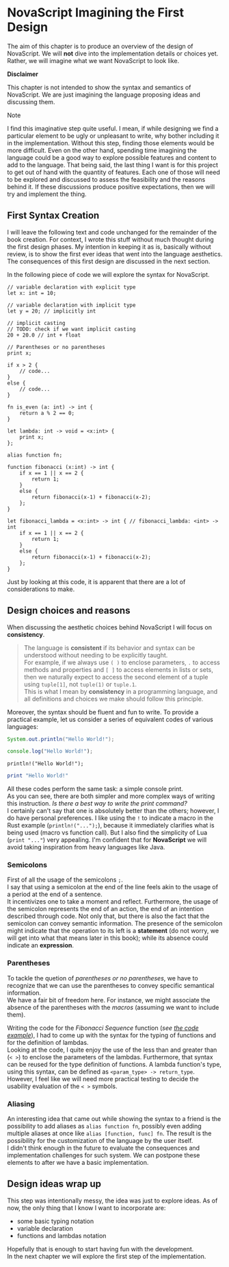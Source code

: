 # NovaScript Imagining the First Design

The aim of this chapter is to produce an overview of the design of NovaScript.
We will **not** dive into the implementation details or choices yet.
Rather, we will imagine what we want NovaScript to look like.

**Disclaimer**

This chapter is not intended to show the syntax and semantics of NovaScript.
We are just imagining the language proposing ideas and discussing them.

> [!NOTE]
> I find this imaginative step quite useful.
> I mean, if while designing we find a particular element to be ugly or unpleasant
> to write, why bother including it in the implementation.
> Without this step, finding those elements would be more difficult.
> Even on the other hand, spending time imagining the language could be a good way
> to explore possible features and content to add to the language.
> That being said, the last thing I want is for this project to get out of hand
> with the quantity of features.
> Each one of those will need to be explored and discussed to assess the
> feasibility and the reasons behind it.
> If these discussions produce positive expectations, then we will try and
> implement the thing.

## First Syntax Creation

I will leave the following text and code unchanged for the remainder of the book
creation.
For context, I wrote this stuff without much thought during the first design
phases.
My intention in keeping it as is, basically without review, is to show the first
ever ideas that went into the language aesthetics.
The consequences of this first design are discussed in the next section.

In the following piece of code we will explore the syntax for NovaScript.

```typescript:example.nova
// variable declaration with explicit type
let x: int = 10;

// variable declaration with implicit type
let y = 20; // implicitly int

// implicit casting
// TODO: check if we want implicit casting
20 + 20.0 // int + float

// Parentheses or no parentheses
print x;

if x > 2 {
    // code...
}
else {
    // code...
}

fn is_even (a: int) -> int {
    return a % 2 == 0;
}

let lambda: int -> void = <x:int> {
    print x;
};

alias function fn;

function fibonacci (x:int) -> int {
    if x == 1 || x == 2 {
        return 1;
    }
    else {
        return fibonacci(x-1) + fibonacci(x-2);
    };
}

let fibonacci_lambda = <x:int> -> int { // fibonacci_lambda: <int> -> int
    if x == 1 || x == 2 {
        return 1;
    }
    else {
        return fibonacci(x-1) + fibonacci(x-2);
    };
}

```

Just by looking at this code, it is apparent that there are a lot of considerations to make.

## Design choices and reasons

When discussing the aesthetic choices behind NovaScript I will focus on
**consistency**.

> The language is **consistent** if its behavior and syntax can be understood
> without needing to be explicitly taught.  
> For example, if we always use `( )` to enclose parameters, `.` to access
> methods and properties and `[ ]` to access elements in lists or sets, then
> we naturally expect to access the second element of a tuple using `tuple[1]`,
> not `tuple(1)` or `tuple.1`.  
> This is what I mean by **consistency** in a programming language,
> and all definitions and choices we make should follow this principle.

Moreover, the syntax should be fluent and fun to write.
To provide a practical example, let us consider a series of equivalent codes of
various languages:

```java
System.out.println("Hello World!");
```

```javascript
console.log("Hello World!");
```

```rust,no_run,noplayground:rust
println!("Hello World!");
```

```lua
print "Hello World!"
```

All these codes perform the same task: a simple console print.  
As you can see, there are both simpler and more complex ways of writing this instruction.
_Is there a best way to write the print command?_  
I certainly can't say that one is absolutely better than the others; however, I do have personal preferences.
I like using the `!` to indicate a macro in the Rust example (`println!("...");`),
because it immediately clarifies what is being used (macro vs function call).
But I also find the simplicity of Lua (`print "..."`) very appealing.
I'm confident that for **NovaScript** we will avoid taking inspiration from heavy languages like Java.

### Semicolons

First of all the usage of the semicolons `;`.  
I say that using a semicolon at the end of the line feels akin to the usage of a period at the end of a sentence.  
It incentivizes one to take a moment and reflect.
Furthermore, the usage of the semicolon represents the end of an action, the end
of an intention described through code.
Not only that, but there is also the fact that the semicolon can convey
semantic information.
The presence of the semicolon might indicate that the operation to its left is a **statement**
(do not worry, we will get into what that means later in
this book); while its absence could indicate an **expression**.

### Parentheses

To tackle the quetion of _parentheses or no parentheses_, we have to recognize
that we can use the parentheses to convey specific semantical information.  
We have a fair bit of freedom here.
For instance, we might associate the absence of the parentheses with the
_macros_ (assuming we want to include them).

Writing the code for the _Fibonacci Sequence_ function (_see [the code example](./design_of_the_language.md#first-syntax-creation)_), I had to come up with
the syntax for the typing of functions and for the definition of lambdas.  
Looking at the code, I quite enjoy the use of the less than and greater than (`< >`) to
enclose the parameters of the lambdas.
Furthermore, that syntax can be reused for the type definition of functions.
A lambda function's type, using this syntax, can be defined as `<param_type> ->
return_type`.
However, I feel like we will need more practical testing to decide the usability
evaluation of the `< >` symbols.

### Aliasing

An interesting idea that came out while showing the syntax to a friend is the
possibility to add aliases as `alias function fn`, possibly even adding multiple
aliases at once like `alias [function, func] fn`.
The result is the possibility for the customization of the language by the user
itself.  
I didn't think enough in the future to evaluate the consequences and
implementation challenges for such system.
We can postpone these elements to after we have a basic implementation.

## Design ideas wrap up

This step was intentionally messy, the idea was just to explore ideas.
As of now, the only thing that I know I want to incorporate are:

- some basic typing notation
- variable declaration
- functions and lambdas notation

Hopefully that is enough to start having fun with the development.  
In the next chapter we will explore the first step of the implementation.
